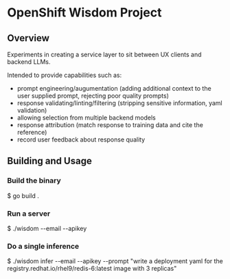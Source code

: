# OpenShift Wisdom Project

## Overview
Experiments in creating a service layer to sit between UX clients and backend LLMs.  

Intended to provide capabilities such as:
  * prompt engineering/augumentation (adding additional context to the user supplied prompt, rejecting poor quality prompts)
  * response validating/linting/filtering (stripping sensitive information, yaml validation)
  * allowing selection from multiple backend models
  * response attribution (match response to training data and cite the reference)
  * record user feedback about response quality

## Building and Usage

### Build the binary
$ go build .

### Run a server
$ ./wisdom --email <your email address> --apikey <your IBM openshift LLM workbench apikey>

### Do a single inference
$ ./wisdom infer --email <email address> --apikey <apikey> --prompt "write a deployment yaml for the registry.redhat.io/rhel9/redis-6:latest image with 3 replicas"